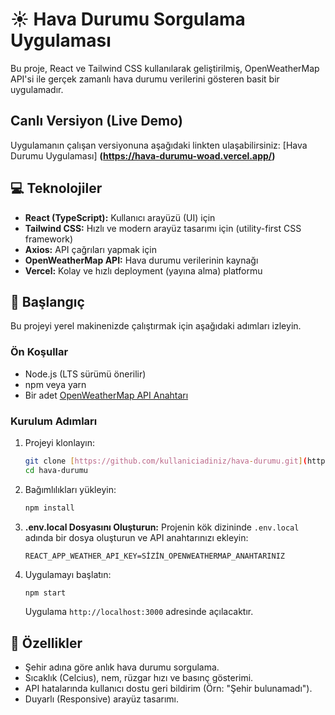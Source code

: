 # ☀️ Hava Durumu Sorgulama Uygulaması

Bu proje, React ve Tailwind CSS kullanılarak geliştirilmiş, OpenWeatherMap API'si ile gerçek zamanlı hava durumu verilerini gösteren basit bir uygulamadır.

## Canlı Versiyon (Live Demo)

Uygulamanın çalışan versiyonuna aşağıdaki linkten ulaşabilirsiniz:
[Hava Durumu Uygulaması] **(https://hava-durumu-woad.vercel.app/)**

## 💻 Teknolojiler

* **React (TypeScript):** Kullanıcı arayüzü (UI) için
* **Tailwind CSS:** Hızlı ve modern arayüz tasarımı için (utility-first CSS framework)
* **Axios:** API çağrıları yapmak için
* **OpenWeatherMap API:** Hava durumu verilerinin kaynağı
* **Vercel:** Kolay ve hızlı deployment (yayına alma) platformu

## 🚀 Başlangıç

Bu projeyi yerel makinenizde çalıştırmak için aşağıdaki adımları izleyin.

### Ön Koşullar

* Node.js (LTS sürümü önerilir)
* npm veya yarn
* Bir adet [OpenWeatherMap API Anahtarı](https://openweathermap.org/api)

### Kurulum Adımları

1.  Projeyi klonlayın:
    ```bash
    git clone [https://github.com/kullaniciadiniz/hava-durumu.git](https://github.com/kullaniciadiniz/hava-durumu.git)
    cd hava-durumu
    ```

2.  Bağımlılıkları yükleyin:
    ```bash
    npm install
    ```

3.  **.env.local Dosyasını Oluşturun:**
    Projenin kök dizininde `.env.local` adında bir dosya oluşturun ve API anahtarınızı ekleyin:
    ```
    REACT_APP_WEATHER_API_KEY=SİZİN_OPENWEATHERMAP_ANAHTARINIZ
    ```

4.  Uygulamayı başlatın:
    ```bash
    npm start
    ```
    Uygulama `http://localhost:3000` adresinde açılacaktır.

## 📝 Özellikler

* Şehir adına göre anlık hava durumu sorgulama.
* Sıcaklık (Celcius), nem, rüzgar hızı ve basınç gösterimi.
* API hatalarında kullanıcı dostu geri bildirim (Örn: "Şehir bulunamadı").
* Duyarlı (Responsive) arayüz tasarımı.